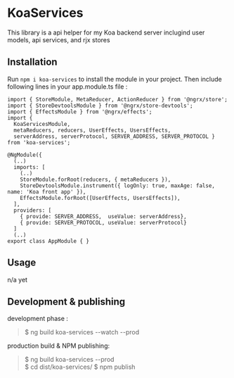 # KoaServices

This library is a api helper for my Koa backend server inclugind user models, api services, and rjx stores

## Installation 

Run `npm i koa-services` to install the module in your project.
Then include following lines in your app.module.ts file :

    import { StoreModule, MetaReducer, ActionReducer } from '@ngrx/store';
    import { StoreDevtoolsModule } from '@ngrx/store-devtools';
    import { EffectsModule } from '@ngrx/effects';
    import { 
      KoaServicesModule, 
      metaReducers, reducers, UserEffects, UsersEffects,
      serverAddress, serverProtocol, SERVER_ADDRESS, SERVER_PROTOCOL } from 'koa-services';
    
    @NgModule({
      (..)
      imports: [
        (..)
        StoreModule.forRoot(reducers, { metaReducers }),
        StoreDevtoolsModule.instrument({ logOnly: true, maxAge: false, name: 'Koa front app' }),
        EffectsModule.forRoot([UserEffects, UsersEffects]),
      ],
      providers: [
        { provide: SERVER_ADDRESS,  useValue: serverAddress},
        { provide: SERVER_PROTOCOL, useValue: serverProtocol}
      ]
      (..)
    export class AppModule { }

## Usage

n/a yet

## Development & publishing

development phase :
> $ ng build koa-services --watch --prod  

production build & NPM publishing:
> $ ng build koa-services --prod  
> $ cd dist/koa-services/
> $ npm publish
